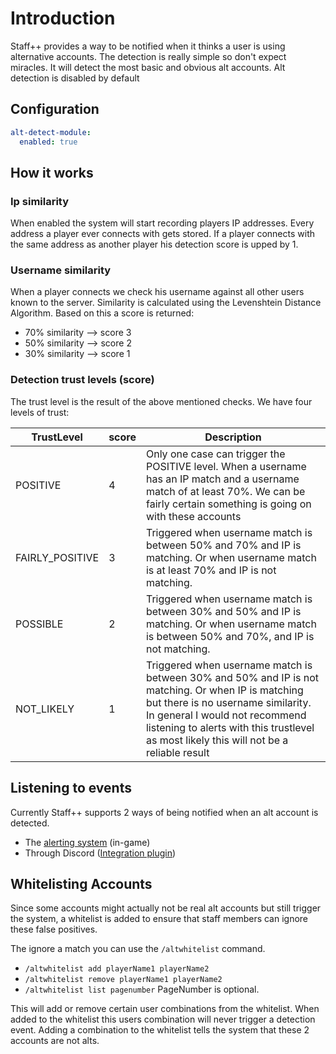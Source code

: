 # Introduction
Staff++ provides a way to be notified when it thinks a user is using alternative accounts.
The detection is really simple so don't expect miracles. It will detect the most basic and obvious alt accounts.
Alt detection is disabled by default

## Configuration
```yaml
alt-detect-module:
  enabled: true
```

## How it works

### Ip similarity
When enabled the system will start recording players IP addresses. Every address a player ever connects with gets stored.
If a player connects with the same address as another player his detection score is upped by 1.

### Username similarity
When a player connects we check his username against all other users known to the server.
Similarity is calculated using the Levenshtein Distance Algorithm.
Based on this a score is returned:

- 70% similarity --> score 3
- 50% similarity --> score 2
- 30% similarity --> score 1

### Detection trust levels (score)
The trust level is the result of the above mentioned checks.
We have four levels of trust:

| TrustLevel | score | Description |
|---|---|---|
|POSITIVE|4|Only one case can trigger the POSITIVE level. When a username has an IP match and a username match of at least 70%. We can be fairly certain something is going on with these accounts|
|FAIRLY_POSITIVE|3|Triggered when username match is between 50% and 70% and IP is matching. Or when username match is at least 70% and IP is not matching.|
|POSSIBLE|2|Triggered when username match is between 30% and 50% and IP is matching. Or when username match is between 50% and 70%, and IP is not matching.|
|NOT_LIKELY|1|Triggered when username match is between 30% and 50% and IP is not matching. Or when IP is matching but there is no username similarity. In general I would not recommend listening to alerts with this trustlevel as most likely this will not be a reliable result|

## Listening to events
Currently Staff++ supports 2 ways of being notified when an alt account is detected.
- The [alerting system](https://github.com/garagepoort/StaffPlusPlus/wiki/Alerting-System) (in-game)
- Through Discord ([Integration plugin](https://github.com/garagepoort/StaffPlusPlus/wiki/Discord-Integration))

## Whitelisting Accounts
Since some accounts might actually not be real alt accounts but still trigger the system, a whitelist is added to ensure that staff members can ignore these false positives.

The ignore a match you can use the `/altwhitelist` command.
- `/altwhitelist add playerName1 playerName2`
- `/altwhitelist remove playerName1 playerName2`
- `/altwhitelist list pagenumber` PageNumber is optional.

This will add or remove certain user combinations from the whitelist. When added to the whitelist this users combination will never trigger a detection event.
Adding a combination to the whitelist tells the system that these 2 accounts are not alts.


 